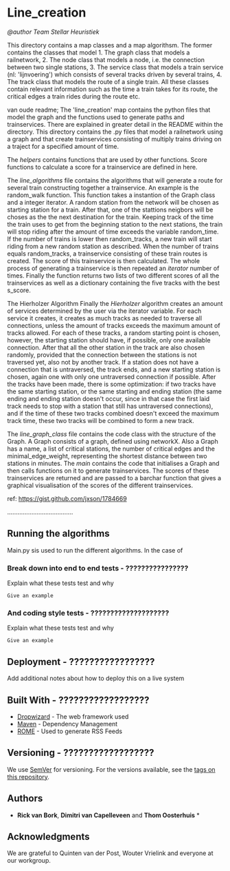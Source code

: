 
# Line_creation
*@author Team Stellar Heuristiek*

This directory contains a map classes and a map algorithsm. The former contains the classes that model 1. The graph class that models a railnetwork, 2. The node class that models a node, i.e. the connection between two single stations, 3. The service class that models a train service (nl: 'lijnvoering') which consists of several tracks driven by several trains, 4. The track class that models the route of a single train. All these classes contain relevant information such as the time a train takes for its route, the critical edges a train rides during the route etc.

van oude readme;
The 'line_creation' map contains the python files that model the graph and the functions used to generate paths and trainservices. There are explained in greater detail in the README within the directory.
This directory contains the .py files that model a railnetwork using a graph and that create trainservices consisting of multiply trains driving on a traject for a specified amount of time. 

The *helpers* contains functions that are used by other functions. Score functions to calculate a score for a trainservice are defined in here.

The *line_algorithms* file contains the algorithms that will generate a route for several train constructing together a trainservice. 
An example is the random_walk function. This function takes a instantion of the Graph class and a integer iterator. A random station from the network will be chosen as starting station for a train. After that, one of the stattions neigbors will be choses as the the next destination for the train. Keeping track of the time the train uses to get from the beginning station to the next stations, the train will stop riding after the amount of time exceeds the variable random_time. If the number of trains is lower then random_tracks, a new train will start riding from a new random station as described. When the number of trains equals random_tracks, a trainservice consisting of these train routes is created. The score of this trainservice is then calculated. The whole process of generating a trainservice is then repeated an *iterator* number of times.
Finally the function returns two lists of two different scores of all the trainservices as well as a dictionary containing the five tracks with the best s_score.

The Hierholzer Algorithm
Finally the *Hierholzer* algorithm creates an amount of services determined by the user via the iterator variable. For each service it creates, it creates as much tracks as needed to traverse all connections, unless the amount of tracks exceeds the maximum amount of tracks allowed. For each of these tracks, a random starting point is chosen, however, the starting station should have, if possible, only one available connection. After that all the other station in the track are also chosen randomly, provided that the connection between the stations is not traversed yet, also not by another track. If a station does not have a connection that is untraversed, the track ends, and a new starting station is chosen, again one with only one untraversed connection if possible. After the tracks have been made, there is some optimization: if two tracks have the same starting station, or the same starting and ending station (the same ending and ending station doesn't occur, since in that case the first laid track needs to stop with a station that still has untraversed connections), and if the time of these two tracks combined doesn't exceed the maximum track time, these two tracks will be combined to form a new track.

The *line_graph_class* file contains the code class with the structure of the Graph. A Graph consists of a graph, defined using networkX. Also a Graph has a name, a list of critical stations, the number of critical edges and the minimal_edge_weight, representing the shortest distance between two stations in minutes.
The *main* contains the code that initialises a Graph and then calls functions on it to generate trainservices. The scores of these trainservices are returned and are passed to a barchar function that gives a graphical visualisation of the scores of the different trainservices.

ref: https://gist.github.com/jxson/1784669

......................................





## Running the algorithms

Main.py sis used to run the different algorithms. In the case of 

### Break down into end to end tests - ????????????????

Explain what these tests test and why

```
Give an example
```

### And coding style tests - ????????????????????

Explain what these tests test and why

```
Give an example
```

## Deployment - ?????????????????

Add additional notes about how to deploy this on a live system

## Built With - ??????????????????

* [Dropwizard](http://www.dropwizard.io/1.0.2/docs/) - The web framework used
* [Maven](https://maven.apache.org/) - Dependency Management
* [ROME](https://rometools.github.io/rome/) - Used to generate RSS Feeds

## Versioning - ??????????????????

We use [SemVer](http://semver.org/) for versioning. For the versions available, see the [tags on this repository](https://github.com/your/project/tags). 

## Authors

* **Rick van Bork**, **Dimitri van Capelleveen** and **Thom Oosterhuis** *

## Acknowledgments

We are grateful to Quinten van der Post, Wouter Vrielink and everyone at our workgroup.






